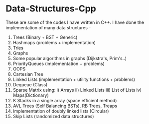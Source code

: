 # Data-Structures-Cpp
 These are some of the codes I have written in C++. I have done the implementation of many data structures -   
 1) Trees (Binary + BST + Generic)
 2) Hashmaps (problems + implementation)
 3) Tries
 4) Graphs
 5) Some popular algorithms in graphs (Dijkstra's, Prim's..)
 6) PriorityQueues (implementation + problems)
 7) OOPS
 8) Cartesian Tree
 9) Linked Lists (implementation + utility functions + problems)
10) Dequeue (Class)
11) Sparse Matrix using:
  i) Arrays
 ii) Linked Lists
iii) List of Lists
 iv) Maps(Dictionary)
12) K Stacks in a single array (space efficient method)
13) AVL Trees (Self Balancing BSTs), RB Trees, Treaps
14) Implementation of doubly linked lists (Circular)
15) Skip Lists (randomized data structures)
